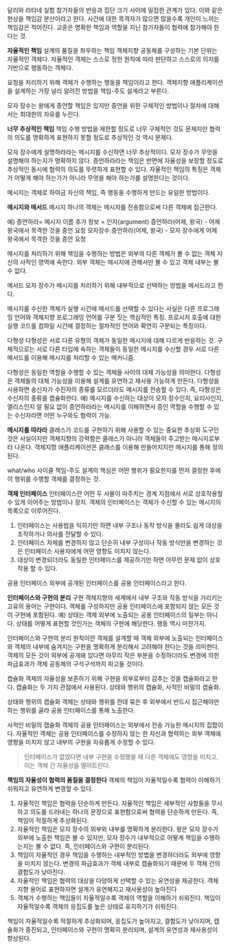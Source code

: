 달리와 라타네 실험
참가자들의 반응과 집단 크기 사이에 밀접한 관계가 있다.
이와 같은 현상을 책임감 분산이라고 한다. 
사건에 대한 목격자가 많으면 많을수록 개인이 느끼는 책임감은 적어진다.
교훈은 명확한 책임과 역할을 지닌 참가자들이 협력에 참가해야 한다는 것.

**자율적인 책임**
설계의 품질을 좌우하는 책임
객체지향 공동체를 구성하는 기본 단위는 자율적인 객체다. 
자율적인 객체는 스스로 정한 원칙에 따라 판단하고 스스로의 의지를 기반으로 행동하는 객체다. 

요청을 처리하기 위해 객체가 수행하는 행동을 책임이라고 한다. 
객체지향 애플리케이션을 설계하는 가장 널리 알려진 방법을 책임-주도 설계라고 부른다.

모자 장수는 왕에게 증언할 책임은 있지만 증언을 위한 구체적인 방법이나 절차에 대해서는 최대한의 자유를 누린다. 

**너무 추상적인 책임**
책임 수행 방법을 제한할 정도로 너무 구체적인 것도 문제지만 협력의 의도를 명확하게 표현하지 못할 정도로 추상적인 것 역시 문제다. 

모자 장수에게 설명하라라는 메시지를 수신하면 너무 추상적이다. 모자 장수가 무엇을 설명해야 하는지가 명확하지 않다. 증언하라라는 책임은 반면에 자율성을 보장할 정도로 추상적인 동시에 협력의 의도를 뚜렷하게 표현할 수 있다.
자율적인 책임의 특징은 객체가 어떻게 해야 하는가가 아니라 무엇을 해야 하는가를 설명한다는 것이다. 

메시지는 객체로 하여금 자신의 책임, 즉 행동을 수행하게 만드는 유일한 방법이다.

**메시지와 메서드**
메시지
하나의 객체는 메시지를 전송함으로써 다른 객체에 접근한다.

예)
증언하라= 메시지 이름
추가 정보 = 인자(argument)
증언하라(어제, 왕국) - 어제 왕국에서 목격한 것을 증언 요청
모자장수.증언하라(어제, 왕국) - 모자 장수에게 어제 왕국에서 목격한 것을 증언 요청

메시지를 처리하기 위해 책임을 수행하는 방법은 외부의 다른 객체가 볼 수 없는 객체 자신의 사적인 영역에 속한다.
외부 객체는 메시지에 관해서만 볼 수 있고 객체 내부는 볼 수 없다.

메서드
모자 장수가 메시지를 처리하기 위해 내부적으로 선택하는 방법을 메서드라고 한다.

메시지를 수신한 객체가 실행 시간에 메서드를 선택할 수 있다는 사실은 다른 프로그래밍 언어와 객체지향 프로그래밍 언어를 구분 짓는 핵심적인 특징.
프로시저 호출에 대한 실행 코드를 컴파일 시간에 결정하는 절차적인 언어와 확연히 구분되는 특징이다.

다형성
다형성은 서로 다른 유형의 객체가 동일한 메시지에 대해 다르게 반응하는 것.
구체적으로는 서로 다른 타입에 속하는 객체들이 동일한 메시지를 수신할 경우 서로 다른 메서드를 이용해 메시지를 처리할 수 있는 메커니즘.

다형성은 동일한 역할을 수행할 수 있는 객체들 사이의 대체 가능성을 의미한다. 
다형성은 객체들의 대체 가능성을 이용해 설계를 유연하고 재사용 가능하게 만든다. 다형성을 사용하면 송신자가 수진자의 종류를 모르더라도 메시지를 전송할 수 있다. 즉, 다형성은 수신자의 종류를 캡슐화한다. 
예) 메시지를 수신하는 대상이 모자 장수인지, 요리사인지, 앨리스인지 알 필요 없이 증언하라라는 메시지를 이해하면서 증인 역할을 수행할 수 있는 수신자라면 어떤 누구와도 협력이 가능.

**메시지를 따라라**
클래스가 코드를 구현하기 위해 사용할 수 있는 중요한 추상화 도구인 것은 사실이지만 객체지향의 강력함은 클래스가 아니라 객체들이 주고받는 메시지로부터 나온다. 객체지향 애플리케이션은 클래스를 이용해 만들어지지만 메시지를 통해 정의된다. 

what/who 사이클
책임-주도 설계의 핵심은 어떤 행위가 필요한지를 먼저 결정한 후에 이 행위를 수행할 객체를 결정하는 것.

**객체 인터페이스**
인터페이스란 어떤 두 사물이 마주치는 경계 지점에서 서로 상호작용할 수 있게 이어주는 방법이나 장치.
객체의 인터페이스는 객체가 수신할 수 있는 메시지의 목록으로 이루어진다.
1. 인터페이스는 사용법을 익히기만 하면 내부 구조나 동작 방식을 몰라도 쉽게 대상을 조작하거나 의사를 전달할 수 있다.
2. 인터페이스 자체를 변경하지 않고 단순히 내부 구성이나 작동 방식만을 변경하는 것은 인터페이스 사용자에게 어떤 영향도 미치지 않는다.
3. 대상이 변경되더라도 동일한 인터페이스를 제공하기만 하면 아무런 문제 없이 상호작용 할 수 있다.

공용 인터페이스
외부에 공개된 인터페이스를 공용 인터페이스라고 한다.

**인터페이스와 구현의 분리**
구현
객체지향의 세계에서 내부 구조와 작동 방식을 가리키는 고유의 용어는 구현이다. 객체를 구성하지만 공용 인터페이스에 포함되지 않는 모든 것이 구현에 포함된다.
예) 상태는 객체 외부에 노출되는 공용 인터페이스의 일부는 아니다. 상태를 어떻게 표현할 것인가는 객체의 구현에 해당한다. 행동 역시 마찬가지.

인터페이스와 구현의 분리 원칙이란 객체를 설계할 때 객체 외부에 노출되는 인터페이스와 객체의 내부에 숨겨지는 구현을 명확하게 분리해서 고려해야 한다는 것을 의미한다.
객체의 모든 것이 외부에 공개돼 있다면 아무리 작은 부분을 수정하더라도 변경에 의한 파급효과가 객체 공동체의 구석구석까지 파고들 것이다.

캡슐화
객체의 자율성을 보존하기 위해 구현을 외부로부터 감추는 것을 캡슐화라고 한다.
캡슐화는 두 가지 관점에서 사용된다. 상태와 행위의 캡슐화, 사적인 비밀의 캡슐화.

상태와 행위의 캡슐화
객체는 상태와 행위를 한데 묶은 후 외부에서 반드시 접근해야만 하는 행위를 골라 공용 인터페이스를 통해 노출한다. 

사적인 비밀의 캡슐화
객체의 공용 인터페이스는 외부에서 전송 가능한 메시지의 집합이다. 
자율적인 객체는 공용 인터페이스를 수정하지 않는 한 자신과 협력하는 외부 객체에 영향을 미치지 않고 내부의 구현을 자유롭게 수정할 수 있다.
>인터페이스가 없었다면 내부 구현을 수정했을 때 다른 객체에도 영향을 미치고, 이는 객체 간 자율성을 떨어트린다.

**책임의 자율성이 협력의 품질을 결정한다**
객체의 책임이 자율적일수록 협력이 이해하기 쉬워지고 유연하게 변경할 수 있다.
1. 자율적인 책임은 협력을 단순하게 만든다.
	자율적인 책임은 세부적인 사항들을 무시하고 의도를 드러내는 하나의 문장으로 표현함으로써 협력을 단순하게 만든다. 즉, 책임이 적절하게 추상화된다.
2. 자율적인 책임은 모자 장수의 외부와 내부를 명확하게 분리한다.
	왕은 모자 장수가 외부에 노출한 책임은 볼 수 있지만, 모자 장수가 내부적으로 어떻게 책임을 수행하는지는 볼 수 없다. 즉, 인터페이스와 구현이 분리된다. 
3. 책임이 자율적인 경우 책임을 수행하는 내부적인 방법을 변경하더라도 외부에 영향을 미치지 않는다.
	변경의 파급효과가 객체 내부로 캡슐화되기 때문에 두 객체 간의 결합도가 낮아진다.
4. 자율적인 책임은 협력의 대상을 다양하게 선택할 수 있는 유연성을 제공한다.
	객체지향 용어로 표현하자면 설계가 유연해지고 재사용성이 높아진다
5. 객체가 수행하는 책임들이 자율적일수록 객체의 역할을 이해하기 쉬워진다.
	책임이 자율적일수록 객체의 응집도를 높은 상태로 유지하기가 쉬워진다.

책임이 자율적일수록 적절하게 추상화되며, 응집도가 높아지고, 결합도가 낮아지며, 캡슐화가 증진되고, 인터페이스와 구현이 명확히 분리되며, 설계의 유연성과 재사용성이 향상된다. 




















